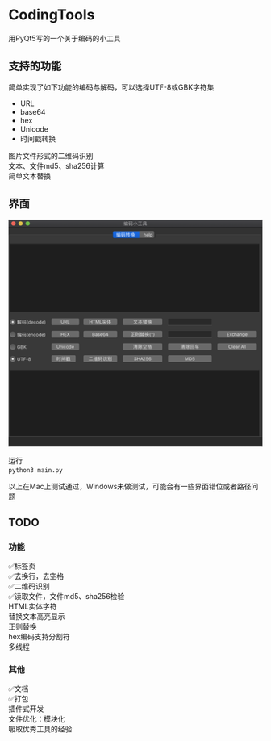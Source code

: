 # CodingTools
用PyQt5写的一个关于编码的小工具

## 支持的功能
简单实现了如下功能的编码与解码，可以选择UTF-8或GBK字符集
- URL  
- base64  
- hex  
- Unicode  
- 时间戳转换  

图片文件形式的二维码识别  
文本、文件md5、sha256计算  
简单文本替换  

## 界面
![](./images/mainWindow.png)

运行  
`python3 main.py`  

以上在Mac上测试通过，Windows未做测试，可能会有一些界面错位或者路径问题    

## TODO
### 功能
✅标签页  
✅去换行，去空格  
✅二维码识别  
✅读取文件，文件md5、sha256检验  
HTML实体字符  
替换文本高亮显示  
正则替换  
hex编码支持分割符  
多线程  

### 其他
✅文档  
✅打包  
插件式开发  
文件优化：模块化  
吸取优秀工具的经验  
